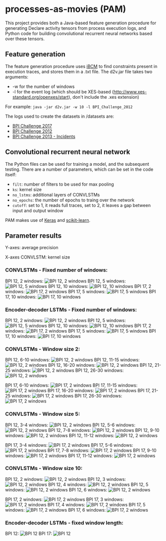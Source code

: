 # processes-as-movies (PAM)

This project provides both a Java-based feature generation procedure for generating Declare activity tensors from process execution logs, and Python code for building convolutional recurrent neural networks based over these tensors. 

## Feature generation
The feature generation procedure uses [iBCM](https://feb.kuleuven.be/public/u0092789/) to find constraints present in execution traces, and stores them in a .txt file.
The d2v.jar file takes two arguments:
* -w for the number of windows
* -l for the event log (which should be XES-based (http://www.xes-standard.org/openxes/start), don't include the .xes extension)

For example: `java -jar d2v.jar -w 10 -l BPI_Challenge_2012` 

The logs used to create the datasets in /datasets are:
* [BPI Challenge 2017](https://data.4tu.nl/repository/uuid:5f3067df-f10b-45da-b98b-86ae4c7a310b)
* [BPI Challenge 2012](https://data.4tu.nl/repository/uuid:3926db30-f712-4394-aebc-75976070e91f)
* [BPI Challenge 2013 - Incidents](https://data.4tu.nl/repository/uuid:500573e6-accc-4b0c-9576-aa5468b10cee)

## Convolutional recurrent neural network
The Python files can be used for training a model, and the subsequent testing. There are a number of parameters, which can be set in the code itself:
* `filt`: number of filters to be used for max pooling
* `ks`: kernel size
* `no_lstms`: additional layers of CONVLSTMs
* `no_epochs`: the number of epochs to traing over the network
* `cutoff`: set to 1, it reads full traces, set to 2, it leaves a gap between input and output window

PAM makes use of [Keras](https://keras.io/) and [scikit-learn](https://scikit-learn.org/stable/).

## Parameter results
Y-axes: average precision

X-axes CONVLSTM: kernel size

### CONVLSTMs - Fixed number of windows:

BPI 12, 2 windows:
![BPI 12, 2 windows](/results/CONVbpi122.png)
BPI 12, 5 windows:
![BPI 12, 5 windows](/results/CONVbpi125.png)
BPI 12, 10 windows:
![BPI 12, 10 windows](/results/CONVbpi1210.png)
BPI 17, 2 windows:
![BPI 17, 2 windows](/results/CONVbpi172.png)
BPI 17, 5 windows:
![BPI 17, 5 windows](/results/CONVbpi175.png)
BPI 17, 10 windows:
![BPI 17, 10 windows](/results/CONVbpi1710.png)

### Encoder-decoder LSTMs - Fixed number of windows:
BPI 12, 2 windows:
![BPI 12, 2 windows](/results/DEbpi122.png)
BPI 12, 5 windows:
![BPI 12, 5 windows](/results/DEbpi125.png)
BPI 12, 10 windows:
![BPI 12, 10 windows](/results/DEbpi1210.png)
BPI 17, 2 windows:
![BPI 17, 2 windows](/results/DEbpi172.png)
BPI 17, 5 windows:
![BPI 17, 5 windows](/results/DEbpi175.png)
BPI 17, 10 windows:
![BPI 17, 10 windows](/results/DEbpi1710.png)

### CONVLSTMs - Window size 2:
BPI 12, 6-10 windows:
![BPI 12, 2 windows](/results/CONVbpi12210u20.png)
BPI 12, 11-15 windows:
![BPI 12, 2 windows](/results/CONVbpi12220u30.png)
BPI 12, 16-20 windows:
![BPI 12, 2 windows](/results/CONVbpi12230u40.png)
BPI 12, 21-25 windows:
![BPI 12, 2 windows](/results/CONVbpi12240u50.png)
BPI 12, 26-30 windows:
![BPI 12, 2 windows](/results/CONVbpi12250u60.png)

BPI 17, 6-10 windows:
![BPI 17, 2 windows](/results/CONVbpi17210u20.png)
BPI 17, 11-15 windows:
![BPI 17, 2 windows](/results/CONVbpi17220u30.png)
BPI 17, 16-20 windows:
![BPI 17, 2 windows](/results/CONVbpi17230u40.png)
BPI 17, 21-25 windows:
![BPI 17, 2 windows](/results/CONVbpi17240u50.png)
BPI 17, 26-30 windows:
![BPI 17, 2 windows](/results/CONVbpi17250u60.png)

### CONVLSTMs - Window size 5:
BPI 12, 3-4 windows:
![BPI 12, 2 windows](/results/CONVbpi12510u20.png)
BPI 12, 5-6 windows:
![BPI 12, 2 windows](/results/CONVbpi12520u30.png)
BPI 12, 7-8 windows:
![BPI 12, 2 windows](/results/CONVbpi12530u40.png)
BPI 12, 9-10 windows:
![BPI 12, 2 windows](/results/CONVbpi12540u50.png)
BPI 12, 11-12 windows:
![BPI 12, 2 windows](/results/CONVbpi12550u60.png)

BPI 17, 3-4 windows:
![BPI 17, 2 windows](/results/CONVbpi17510u20.png)
BPI 17, 5-6 windows:
![BPI 17, 2 windows](/results/CONVbpi17520u30.png)
BPI 17, 7-8 windows:
![BPI 17, 2 windows](/results/CONVbpi17530u40.png)
BPI 17, 9-10 windows:
![BPI 17, 2 windows](/results/CONVbpi17540u50.png)
BPI 17, 11-12 windows:
![BPI 17, 2 windows](/results/CONVbpi17550u60.png)

### CONVLSTMs - Window size 10:
BPI 12, 2 windows:
![BPI 12, 2 windows](/results/CONVbpi121010u20.png)
BPI 12, 3 windows:
![BPI 12, 2 windows](/results/CONVbpi121020u30.png)
BPI 12, 4 windows:
![BPI 12, 2 windows](/results/CONVbpi121030u40.png)
BPI 12, 5 windows:
![BPI 12, 2 windows](/results/CONVbpi121040u50.png)
BPI 12, 6 windows:
![BPI 12, 2 windows](/results/CONVbpi121050u60.png)

BPI 17, 2 windows:
![BPI 17, 2 windows](/results/CONVbpi171010u20.png)
BPI 17, 3 windows:
![BPI 17, 2 windows](/results/CONVbpi171020u30.png)
BPI 17, 4 windows:
![BPI 17, 2 windows](/results/CONVbpi171030u40.png)
BPI 17, 5 windows:
![BPI 17, 2 windows](/results/CONVbpi171040u50.png)
BPI 17, 6 windows:
![BPI 17, 2 windows](/results/CONVbpi171050u60.png)

### Encoder-decoder LSTMs - fixed window length:
BPI 12:
![BPI 12](/results/DEbpi12.png)
BPI 17:
![BPI 12](/results/DEbpi17.png)
